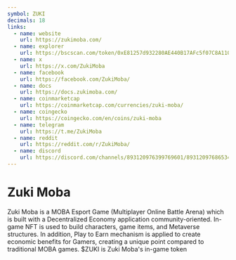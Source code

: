```yaml
---
symbol: ZUKI
decimals: 18
links:
  - name: website
    url: https://zukimoba.com/
  - name: explorer
    url: https://bscscan.com/token/0xE81257d932280AE440B17AFc5f07C8A110D21432
  - name: x
    url: https://x.com/ZukiMoba
  - name: facebook
    url: https://facebook.com/ZukiMoba/
  - name: docs
    url: https://docs.zukimoba.com/
  - name: coinmarketcap
    url: https://coinmarketcap.com/currencies/zuki-moba/
  - name: coingecko
    url: https://coingecko.com/en/coins/zuki-moba
  - name: telegram
    url: https://t.me/ZukiMoba
  - name: reddit
    url: https://reddit.com/r/ZukiMoba/
  - name: discord
    url: https://discord.com/channels/893120976399769601/893120976865341522
---
```


# Zuki Moba

Zuki Moba is a MOBA Esport Game (Multiplayer Online Battle Arena) which is built with a Decentralized Economy application community-oriented. In-game NFT is used to build characters, game items, and Metaverse structures. In addition, Play to Earn mechanism is applied to create economic benefits for Gamers, creating a unique point compared to traditional MOBA games. $ZUKI is Zuki Moba's in-game token
